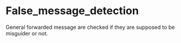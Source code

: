 # False_message_detection
General forwarded message are checked if they are supposed to be misguider or not.
